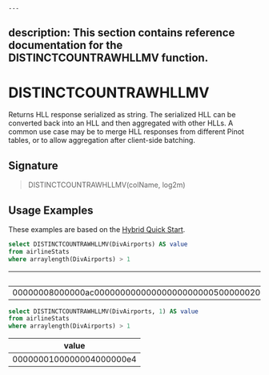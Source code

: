     ---
description: This section contains reference documentation for the DISTINCTCOUNTRAWHLLMV function.
---

# DISTINCTCOUNTRAWHLLMV

Returns HLL response serialized as string. 
The serialized HLL can be converted back into an HLL and then aggregated with other HLLs. A common use case may be to merge HLL responses from different Pinot tables, or to allow aggregation after client-side batching.

## Signature

> DISTINCTCOUNTRAWHLLMV(colName, log2m)

## Usage Examples

These examples are based on the [Hybrid Quick Start](../../basics/getting-started/quick-start.md#hybrid).

```sql
select DISTINCTCOUNTRAWHLLMV(DivAirports) AS value
from airlineStats 
where arraylength(DivAirports) > 1
```

| value   | 
| ------------- |
| 00000008000000ac00000000000000000000000500000020000000000030000202108000040000010000000300010400000000000000000000000463000000000000000000010001041000200000002000000000000000000a00000000028001000000010800000000010000001008000000804000000000020000040000880000000000000000000000000000000000000000000000800000000800020004000000840000000002000000000000000000001400 | 


```sql
select DISTINCTCOUNTRAWHLLMV(DivAirports, 1) AS value
from airlineStats 
where arraylength(DivAirports) > 1
```

| value   | 
| ------------- |
| 0000000100000004000000e4 | 
